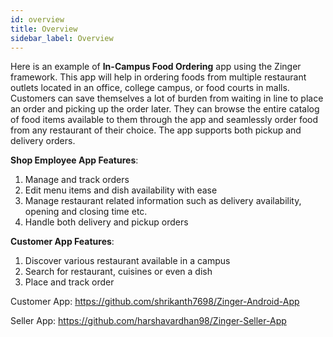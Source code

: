 ```yaml
---
id: overview
title: Overview
sidebar_label: Overview
---
```



Here is an example of **In-Campus Food Ordering** app using the Zinger framework. This app will help in ordering foods from multiple restaurant outlets located in an office, college campus, or food courts in malls. Customers can save themselves a lot of burden from waiting in line to place an order and picking up the order later. They can browse the entire catalog of food items available to them through the app and seamlessly order food from any restaurant of their choice. The app supports both pickup and delivery orders.

**Shop Employee App Features**:
1. Manage and track orders
2. Edit menu items and dish availability with ease
3. Manage restaurant related information such as delivery availability, opening and closing time etc.
4. Handle both delivery and pickup orders

**Customer App Features**:
1. Discover various restaurant available in a campus
2. Search for restaurant, cuisines or even a dish
3. Place and track order 

Customer App: https://github.com/shrikanth7698/Zinger-Android-App


Seller App: https://github.com/harshavardhan98/Zinger-Seller-App




